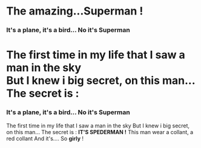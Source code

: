 # The amazing...Superman !


### It's a plane, it's a bird... No it's Superman <br />
The first time in my life that I saw a man in the sky <br />
But I knew i big secret, on this man... The secret is :<br />
=======
### It's a plane, it's a bird... No it's Superman
The first time in my life that I saw a man in the sky
But I knew i big secret, on this man... The secret is :
**IT'S SPEDERMAN !**
This man wear a collant, a red collant
And it's.... So __girly__ !  
